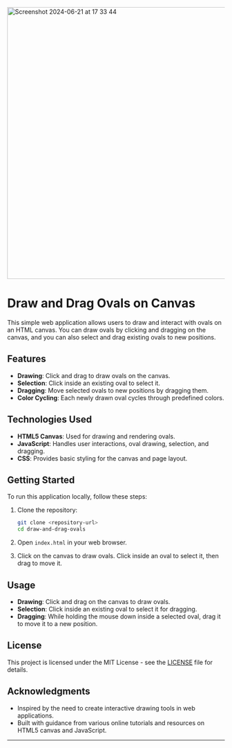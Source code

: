 <img width="628" alt="Screenshot 2024-06-21 at 17 33 44" src="https://github.com/charlie-goldenowl/draw_drag_ovals/assets/111278605/2d4b0886-821e-40bb-9bbb-5d4c4717ac51">


# Draw and Drag Ovals on Canvas

This simple web application allows users to draw and interact with ovals on an HTML canvas. You can draw ovals by clicking and dragging on the canvas, and you can also select and drag existing ovals to new positions.

## Features

- **Drawing**: Click and drag to draw ovals on the canvas.
- **Selection**: Click inside an existing oval to select it.
- **Dragging**: Move selected ovals to new positions by dragging them.
- **Color Cycling**: Each newly drawn oval cycles through predefined colors.

## Technologies Used

- **HTML5 Canvas**: Used for drawing and rendering ovals.
- **JavaScript**: Handles user interactions, oval drawing, selection, and dragging.
- **CSS**: Provides basic styling for the canvas and page layout.

## Getting Started

To run this application locally, follow these steps:

1. Clone the repository:
   ```bash
   git clone <repository-url>
   cd draw-and-drag-ovals
   ```

2. Open `index.html` in your web browser.

3. Click on the canvas to draw ovals. Click inside an oval to select it, then drag to move it.

## Usage

- **Drawing**: Click and drag on the canvas to draw ovals.
- **Selection**: Click inside an existing oval to select it for dragging.
- **Dragging**: While holding the mouse down inside a selected oval, drag it to move it to a new position.

## License

This project is licensed under the MIT License - see the [LICENSE](LICENSE) file for details.

## Acknowledgments

- Inspired by the need to create interactive drawing tools in web applications.
- Built with guidance from various online tutorials and resources on HTML5 canvas and JavaScript.

---
